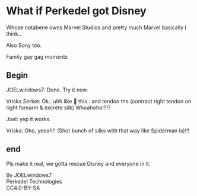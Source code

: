 # What if Perkedel got Disney

Whose notabene owns Marvel Studios and pretty much Marvel basically I think..

Also Sony too.

Family guy gag moments

## Begin

JOELwindows7: Done. Try it now.

Vriska Serket: Ok.. uhh like 🤟 this.. and tendon the (contract right tendon on right forearm & excrete silk) Whoahoho!?!?

Joel: yep it works.

Vriska: Oho, yeeah!! (Shot bunch of silks with that way like Spiderman is)!!!

## end

Pls make it real, we gotta rescue Disney and everyone in it.

By JOELwindows7  
Perkedel Technologies  
CC4.0-BY-SA